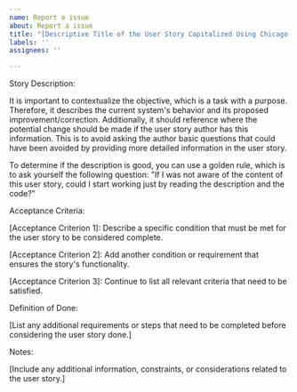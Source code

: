 ```yaml
---
name: Report a issue
about: Report a issue
title: "[Descriptive Title of the User Story Capitalized Using Chicago style capitalization.]"
labels: ''
assignees: ''

---
```


Story Description:

It is important to contextualize the objective, which is a task with a purpose. Therefore, it describes the current system's behavior and its proposed improvement/correction. Additionally, it should reference where the potential change should be made if the user story author has this information. This is to avoid asking the author basic questions that could have been avoided by providing more detailed information in the user story.

To determine if the description is good, you can use a golden rule, which is to ask yourself the following question: "If I was not aware of the content of this user story, could I start working just by reading the description and the code?"

Acceptance Criteria:

[Acceptance Criterion 1]: Describe a specific condition that must be met for the user story to be considered complete.

[Acceptance Criterion 2]: Add another condition or requirement that ensures the story's functionality.

[Acceptance Criterion 3]: Continue to list all relevant criteria that need to be satisfied.

Definition of Done:

[List any additional requirements or steps that need to be completed before considering the user story done.]

Notes:

[Include any additional information, constraints, or considerations related to the user story.]
